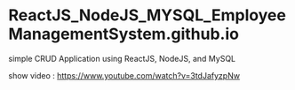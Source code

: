 # ReactJS_NodeJS_MYSQL_EmployeeManagementSystem.github.io

simple CRUD Application using ReactJS, NodeJS, and MySQL
 
show video : https://www.youtube.com/watch?v=3tdJafyzpNw

